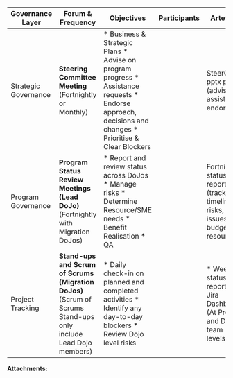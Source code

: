 |   **Governance Layer**   |   **Forum & Frequency**   |   **Objectives**   |   **Participants**   |   **Artefacts**   |
| --- | --- | --- | --- | --- |
|   Strategic Governance   |   **Steering Committee Meeting**  (Fortnightly or Monthly)   |   *   Business & Strategic Plans      *   Advise on program progress      *   Assistance requests      *   Endorse approach, decisions and changes      *   Prioritise & Clear Blockers        |    |   SteerCo pptx pack (advise, assist, endorse)   |
|   Program Governance   |   **Program Status Review Meetings**  **(Lead DoJo)**  (Fortnightly with Migration DoJos)   |   *   Report and review status across DoJos      *   Manage risks      *   Determine Resource/SME needs      *   Benefit Realisation      *   QA        |    |   Fortnightly status report (tracking timeline, risks, issues, budget and resourcing)   |
|   Project Tracking   |   **Stand-ups and Scrum of Scrums**  **(Migration DoJos)**  (Scrum of Scrums Stand-ups only include Lead Dojo members)   |   *   Daily check-in on planned and completed activities      *   Identify any day-to-day blockers      *   Review Dojo level risks        |    |   *   Weekly status reports      *   Jira Dashboards (At Project and DoJo team levels)        |

 **Attachments:** 

